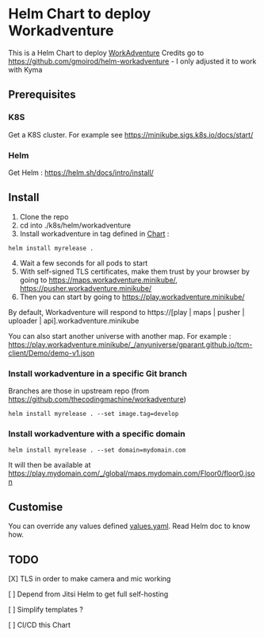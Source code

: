 # Helm Chart to deploy Workadventure

This is a Helm Chart to deploy [WorkAdventure](https://github.com/thecodingmachine/workadventure)
Credits go to https://github.com/gmoirod/helm-workadventure - I only adjusted it to work with Kyma

## Prerequisites

### K8S

Get a K8S cluster. For example see https://minikube.sigs.k8s.io/docs/start/

### Helm

Get Helm : https://helm.sh/docs/intro/install/

## Install

1. Clone the repo
2. cd into ./k8s/helm/workadventure
3. Install workadventure in tag defined in [Chart](./Chart.yaml) :
```
helm install myrelease .
```
4. Wait a few seconds for all pods to start
5. With self-signed TLS certificates, make them trust by your browser by going to https://maps.workadventure.minikube/, https://pusher.workadventure.minikube/
6. Then you can start by going to https://play.workadventure.minikube/


By default, Workadventure will respond to https://[play | maps | pusher | uploader | api].workadventure.minikube

You can also start another universe with another map. For example : https://play.workadventure.minikube/_/anyuniverse/gparant.github.io/tcm-client/Demo/demo-v1.json

### Install workadventure in a specific Git branch 

Branches are those in upstream repo (from https://github.com/thecodingmachine/workadventure)

```
helm install myrelease . --set image.tag=develop
```

### Install workadventure with a specific domain
```
helm install myrelease . --set domain=mydomain.com
```

It will then be available at https://play.mydomain.com/_/global/maps.mydomain.com/Floor0/floor0.json


## Customise

You can override any values defined [values.yaml](./values.yaml). Read Helm doc to know how.

## TODO

[X] TLS in order to make camera and mic working

[ ] Depend from Jitsi Helm to get full self-hosting

[ ] Simplify templates ?

[ ] CI/CD this Chart
